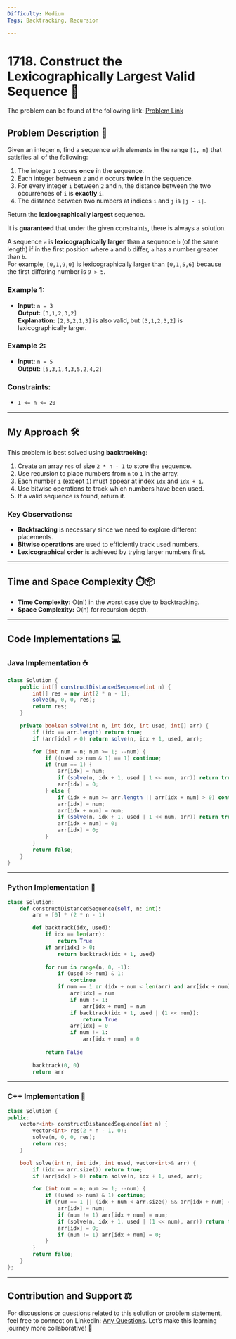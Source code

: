 ```yaml
---
Difficulty: Medium  
Tags: Backtracking, Recursion  

---
```


# 1718. Construct the Lexicographically Largest Valid Sequence 🔢

The problem can be found at the following link: [Problem Link](https://leetcode.com/problems/construct-the-lexicographically-largest-valid-sequence/)

## Problem Description 📜

Given an integer `n`, find a sequence with elements in the range `[1, n]` that satisfies all of the following:

1. The integer `1` occurs **once** in the sequence.
2. Each integer between `2` and `n` occurs **twice** in the sequence.
3. For every integer `i` between `2` and `n`, the distance between the two occurrences of `i` is **exactly** `i`.
4. The distance between two numbers at indices `i` and `j` is `|j - i|`.

Return the **lexicographically largest** sequence.

It is **guaranteed** that under the given constraints, there is always a solution.

A sequence `a` is **lexicographically larger** than a sequence `b` (of the same length) if in the first position where `a` and `b` differ, `a` has a number greater than `b`.  
For example, `[0,1,9,0]` is lexicographically larger than `[0,1,5,6]` because the first differing number is `9 > 5`.

### Example 1:

- **Input:** `n = 3`  
  **Output:** `[3,1,2,3,2]`  
  **Explanation:** `[2,3,2,1,3]` is also valid, but `[3,1,2,3,2]` is lexicographically larger.

### Example 2:

- **Input:** `n = 5`  
  **Output:** `[5,3,1,4,3,5,2,4,2]`  

### Constraints:
- `1 <= n <= 20`

---

## My Approach 🛠️

This problem is best solved using **backtracking**:

1. Create an array `res` of size `2 * n - 1` to store the sequence.
2. Use recursion to place numbers from `n` to `1` in the array.
3. Each number `i` (except `1`) must appear at index `idx` and `idx + i`.
4. Use bitwise operations to track which numbers have been used.
5. If a valid sequence is found, return it.

### Key Observations:
- **Backtracking** is necessary since we need to explore different placements.
- **Bitwise operations** are used to efficiently track used numbers.
- **Lexicographical order** is achieved by trying larger numbers first.

---

## Time and Space Complexity ⏱️📦

- **Time Complexity:** O(n!) in the worst case due to backtracking.
- **Space Complexity:** O(n) for recursion depth.

---

## Code Implementations 💻

### Java Implementation ☕

```java
class Solution {
    public int[] constructDistancedSequence(int n) {
        int[] res = new int[2 * n - 1];
        solve(n, 0, 0, res);
        return res;
    }

    private boolean solve(int n, int idx, int used, int[] arr) {
        if (idx == arr.length) return true;
        if (arr[idx] > 0) return solve(n, idx + 1, used, arr);

        for (int num = n; num >= 1; --num) {
            if ((used >> num & 1) == 1) continue;
            if (num == 1) {
                arr[idx] = num;
                if (solve(n, idx + 1, used | 1 << num, arr)) return true;
                arr[idx] = 0;
            } else {
                if (idx + num >= arr.length || arr[idx + num] > 0) continue;
                arr[idx] = num;
                arr[idx + num] = num;
                if (solve(n, idx + 1, used | 1 << num, arr)) return true;
                arr[idx + num] = 0;
                arr[idx] = 0;
            }
        }
        return false;
    }
}
```

---

### Python Implementation 🐍

```python
class Solution:
    def constructDistancedSequence(self, n: int):
        arr = [0] * (2 * n - 1)

        def backtrack(idx, used):
            if idx == len(arr):
                return True
            if arr[idx] > 0:
                return backtrack(idx + 1, used)
            
            for num in range(n, 0, -1):
                if (used >> num) & 1:
                    continue
                if num == 1 or (idx + num < len(arr) and arr[idx + num] == 0):
                    arr[idx] = num
                    if num != 1:
                        arr[idx + num] = num
                    if backtrack(idx + 1, used | (1 << num)):
                        return True
                    arr[idx] = 0
                    if num != 1:
                        arr[idx + num] = 0
            
            return False
        
        backtrack(0, 0)
        return arr
```

---

### C++ Implementation 🔩

```cpp
class Solution {
public:
    vector<int> constructDistancedSequence(int n) {
        vector<int> res(2 * n - 1, 0);
        solve(n, 0, 0, res);
        return res;
    }

    bool solve(int n, int idx, int used, vector<int>& arr) {
        if (idx == arr.size()) return true;
        if (arr[idx] > 0) return solve(n, idx + 1, used, arr);

        for (int num = n; num >= 1; --num) {
            if ((used >> num) & 1) continue;
            if (num == 1 || (idx + num < arr.size() && arr[idx + num] == 0)) {
                arr[idx] = num;
                if (num != 1) arr[idx + num] = num;
                if (solve(n, idx + 1, used | (1 << num), arr)) return true;
                arr[idx] = 0;
                if (num != 1) arr[idx + num] = 0;
            }
        }
        return false;
    }
};
```

---

## Contribution and Support ⚖️
For discussions or questions related to this solution or problem statement, feel free to connect on LinkedIn: [Any Questions](https://www.linkedin.com/in/soham--deshmukh). Let’s make this learning journey more collaborative! 🌟
